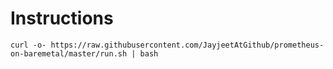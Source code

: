 # Instructions

```
curl -o- https://raw.githubusercontent.com/JayjeetAtGithub/prometheus-on-baremetal/master/run.sh | bash
```
